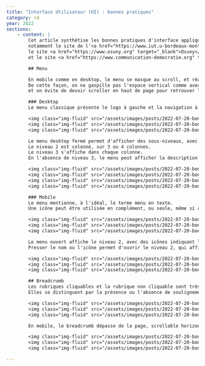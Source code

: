 ```yaml
---
title: "Interface Utilisateur (UI) : bonnes pratiques"
category: rd
year: 2022
sections:
    - content: |
        Cet article synthétise les bonnes pratiques d'interface appliquées dans les différents thèmes <a href="https://www.osuny.org" target="_blank">Osuny</a>, 
        notamment le site de l'<a href="https://www.iut.u-bordeaux-montaigne.fr" target="_blank">IUT Bordeaux Montaigne</a>,
        le site <a href="https://www.osuny.org" target="_blank">Osuny</a>
        et le site <a href="https://www.communication-democratie.org" target="_blank">Communication & démocratie</a>.

        ## Menu 

        En mobile comme en desktop, le menu se masque au scroll, et réapparaît quand on scroll vers le haut.
        De cette façon, on ne gaspille pas l'espace vertical comme avec un menu fixe, 
        et on évite de devoir scroller en haut de page pour retrouver le menu comme avec le menu en haut.

        ### Desktop
        Le menu classique présente le logo à gauche et la navigation à droite, ou le logo en haut et le menu dessous.

        <img class="img-fluid" src="/assets/images/posts/2022-07-20-bonnes-pratiques-ui/iut-menu-desktop.png" class="thumb" loading="lazy">
        <img class="img-fluid" src="/assets/images/posts/2022-07-20-bonnes-pratiques-ui/code-menu-desktop.png" class="thumb" loading="lazy">
        <img class="img-fluid" src="/assets/images/posts/2022-07-20-bonnes-pratiques-ui/osuny-menu-desktop.png" class="thumb" loading="lazy">

        Le menu desktop fermé permet d'afficher des sous-niveaux, avec une ouverture pleine largeur.
        Le niveau 2 est colonné, sur 3 ou 4 colonnes.
        Le niveau 3 s'affiche dans chaque colonne.
        En l'absence de niveau 3, le menu peut afficher la description de la page de niveau 2.

        <img class="img-fluid" src="/assets/images/posts/2022-07-20-bonnes-pratiques-ui/iut-menu-desktop-open.png" class="thumb" loading="lazy">
        <img class="img-fluid" src="/assets/images/posts/2022-07-20-bonnes-pratiques-ui/code-menu-desktop-open.png" class="thumb" loading="lazy">
        <img class="img-fluid" src="/assets/images/posts/2022-07-20-bonnes-pratiques-ui/osuny-menu-desktop-open.png" class="thumb" loading="lazy">
        <img class="img-fluid" src="/assets/images/posts/2022-07-20-bonnes-pratiques-ui/osuny-menu-desktop-open-2.png" class="thumb" loading="lazy">

        ### Mobile
        Le menu mentionne, à l'idéal, le terme menu en texte. 
        Une icône peut être utilisée en complément, ou seule, même si ce dernier cas n'est pas idéal (toutes les personnes ne connaissent pas forcément la signification de 3 traits superposés).

        <img class="img-fluid" src="/assets/images/posts/2022-07-20-bonnes-pratiques-ui/iut-menu-mobile.png" class="thumb thumb--mobile" loading="lazy">
        <img class="img-fluid" src="/assets/images/posts/2022-07-20-bonnes-pratiques-ui/code-menu-mobile.png" class="thumb thumb--mobile" loading="lazy">
        <img class="img-fluid" src="/assets/images/posts/2022-07-20-bonnes-pratiques-ui/osuny-menu-mobile.png" class="thumb thumb--mobile" loading="lazy">

        Le menu ouvert affiche le niveau 2, avec des icônes indiquant l'ouverture possible.
        Presser le nom ou l'icône permet d'ouvrir le niveau 2, qui affiche les niveaux 2 et 3.

        <img class="img-fluid" src="/assets/images/posts/2022-07-20-bonnes-pratiques-ui/iut-menu-mobile-open.png" class="thumb thumb--mobile" loading="lazy">
        <img class="img-fluid" src="/assets/images/posts/2022-07-20-bonnes-pratiques-ui/code-menu-mobile-open.png" class="thumb thumb--mobile" loading="lazy">
        <img class="img-fluid" src="/assets/images/posts/2022-07-20-bonnes-pratiques-ui/osuny-menu-mobile-open.png" class="thumb thumb--mobile" loading="lazy">

        ## Breadcrumb
        Les rubriques cliquables et la rubrique non cliquable sont très peu distinctes de façon à maintenir un bon rapport de contraste.
        Elles se distinguent par la présence ou l'absence de soulignement.

        <img class="img-fluid" src="/assets/images/posts/2022-07-20-bonnes-pratiques-ui/iut-breadcrumb-desktop.png" class="thumb" loading="lazy">
        <img class="img-fluid" src="/assets/images/posts/2022-07-20-bonnes-pratiques-ui/code-breadcrumb-desktop.png" class="thumb" loading="lazy">
        <img class="img-fluid" src="/assets/images/posts/2022-07-20-bonnes-pratiques-ui/osuny-breadcrumb-desktop.png" class="thumb" loading="lazy">

        En mobile, le breadcrumb dépasse de la page, scrollable horizontalement.

        <img class="img-fluid" src="/assets/images/posts/2022-07-20-bonnes-pratiques-ui/iut-breadcrumb-mobile.png" class="thumb thumb--mobile" loading="lazy">
        <img class="img-fluid" src="/assets/images/posts/2022-07-20-bonnes-pratiques-ui/code-breadcrumb-mobile.png" class="thumb thumb--mobile" loading="lazy">
        <img class="img-fluid" src="/assets/images/posts/2022-07-20-bonnes-pratiques-ui/osuny-breadcrumb-mobile.png" class="thumb thumb--mobile" loading="lazy">

---
```

